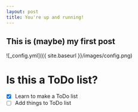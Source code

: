 ```yaml
---
layout: post
title: You're up and running!
---
```


## This is (maybe) my first post

![_config.yml]({{ site.baseurl }}/images/config.png)

# Is this a ToDo list?
- [x] Learn to make a ToDo list
- [ ] Add things to ToDo list
